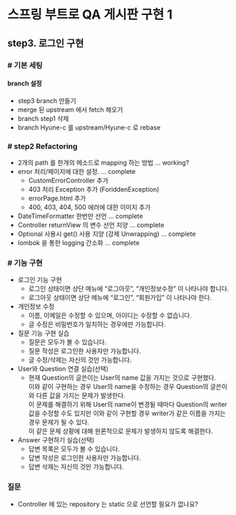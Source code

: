 # 스프링 부트로 QA 게시판 구현 1
## step3. 로그인 구현

### # 기본 세팅
#### branch 설정

- step3 branch 만들기
- merge 된 upstream 에서 fetch 해오기
- branch step1 삭제
- branch Hyune-c 를 upstream/Hyune-c 로 rebase

### # step2 Refactoring
- 2개의 path 를 한개의 메소드로 mapping 하는 방법 ... working?
- error 처리/페이지에 대한 설정. ... complete
    - CustomErrorController 추가
    - 403 처리 Exception 추가 (ForiddenException)
    - errorPage.html 추가
    - 400, 403, 404, 500 에러에 대한 이미지 추가
- DateTimeFormatter 한번만 선언 ... complete
- Controller returnView 의 변수 선언 지양 ... complete
- Optional 사용시 get() 사용 지양 (강제 Unwrapping) ... complete
- lombok 을 통한 logging 간소화 ... complete

### # 기능 구현
- 로그인 기능 구현
    - 로그인 상태이면 상단 메뉴에 “로그아웃”, “개인정보수정” 이 나타나야 합니다.
    - 로그아웃 상태이면 상단 메뉴에 “로그인”, “회원가입” 이 나타나야 한다.
- 개인정보 수정
    - 이름, 이메일은 수정할 수 있으며, 아이디는 수정할 수 없습니다.
    - 글 수정은 비밀번호가 일치하는 경우에만 가능합니다.
- 질문 기능 구현 실습
    - 질문은 모두가 볼 수 있습니다.
    - 질문 작성은 로그인한 사용자만 가능합니다.
    - 글 수정/삭제는 자신의 것만 가능합니다.
- User와 Question 연결 실습(선택)
    - 현재 Question의 글쓴이는 User의 name 값을 가지는 것으로 구현했다.  
    이와 같이 구현하는 경우 User의 name을 수정하는 경우 Question의 글쓴이와 다른 값을 가지는 문제가 발생한다.  
    이 문제를 해결하기 위해 User의 name이 변경될 때마다 Question의 writer 값을 수정할 수도 있지만 이와 같이 구현할 경우 writer가 같은 이름을 가지는 경우 문제가 될 수 있다.  
    이 같은 문제 상황에 대해 원론적으로 문제가 발생하지 않도록 해결한다.
- Answer 구현하기 실습(선택)
    - 답변 목록은 모두가 볼 수 있습니다.
    - 답변 작성은 로그인한 사용자만 가능합니다.
    - 답변 삭제는 자신의 것만 가능합니다.    

### 질문
- Controller 에 있는 repository 는 static 으로 선언할 필요가 없나요? 


